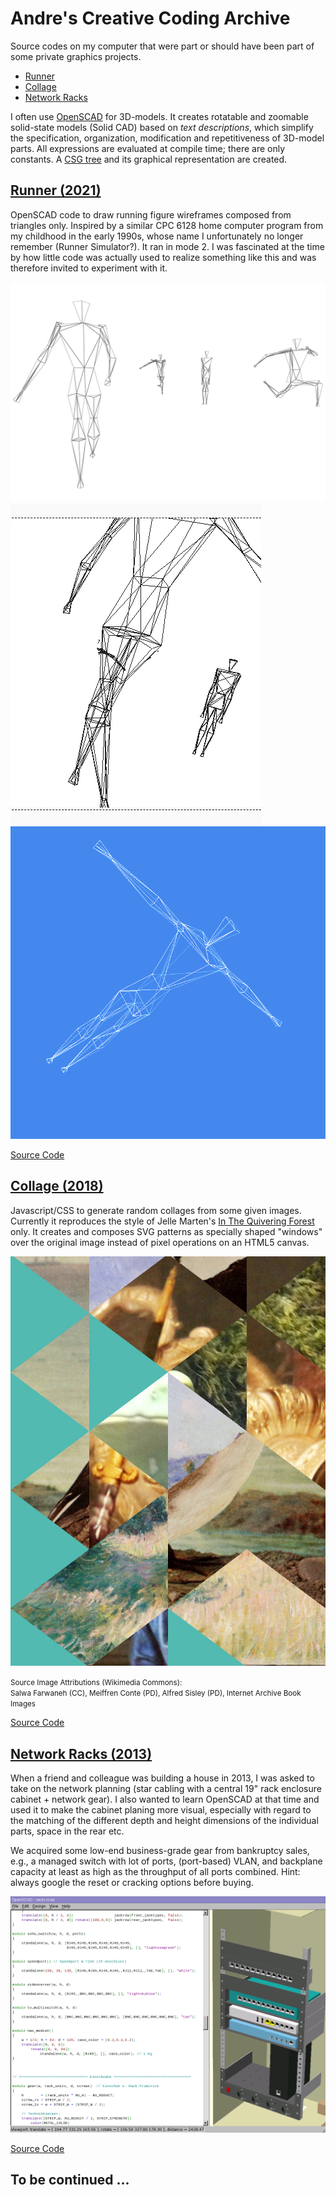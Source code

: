 # Andre's Creative Coding Archive

Source codes on my computer that were part or should have been part of some private graphics projects.

- [Runner](#runner-2021)
- [Collage](#collage-2018)
- [Network Racks](#network-racks-2013)


I often use [OpenSCAD](http://www.openscad.org/) for 3D-models.
It creates rotatable and zoomable solid-state models (Solid CAD) 
based on _text descriptions_, which simplify the specification, organization, modification and repetitiveness of 3D-model parts.
All expressions are evaluated at compile time; there are only constants. 
A [CSG tree](https://de.wikipedia.org/wiki/Constructive_Solid_Geometry) and its graphical representation are created.



## [Runner (2021)](./runner/)

OpenSCAD code to draw running figure wireframes composed from triangles only.
Inspired by a similar CPC 6128 home computer program from my childhood in the early 1990s, 
whose name I unfortunately no longer remember (Runner Simulator?). 
It ran in mode 2. I was fascinated at the time by how little code was actually used to realize something 
like this and was therefore invited to experiment with it.

![Runner Sample 1](runner/runner1.png)
![Runner Sample 2](runner/runner2.png)
![Runner Sample 3](runner/runner3.png)

[Source Code](./runner/)  
  


## [Collage (2018)](./collage/)

Javascript/CSS to generate random collages from some given images.
Currently it reproduces the style of Jelle Marten's 
[In The Quivering Forest](https://www.google.com/search?q=Jelle+Martens+%22In+The+Quivering+Forest%22&tbm=isch) only. 
It creates and composes SVG patterns as specially shaped "windows" 
over the original image instead of pixel operations on an HTML5 canvas.

![Example](collage/example.jpg)

<small>Source Image Attributions (Wikimedia Commons):  
Salwa Farwaneh (CC), Meiffren Conte (PD), Alfred Sisley (PD), Internet Archive Book Images</small>

[Source Code](./collage/)  
  


## [Network Racks (2013)](https://github.com/andre-st/network-racks)

When a friend and colleague was building a house in 2013, 
I was asked to take on the network planning (star cabling with a central 19" rack enclosure cabinet + network gear).
I also wanted to learn OpenSCAD at that time and used it to make the cabinet planing more visual,
especially with regard to the matching of the different depth and height dimensions of the individual parts, 
space in the rear etc.

We acquired some low-end business-grade gear from bankruptcy sales, 
e.g., a managed switch with lot of ports, (port-based) VLAN, 
and backplane capacity at least as high as the throughput of all ports combined.
Hint: always google the reset or cracking options before buying.

![Rack Sample](netrack/screen-20130828.png)

[Source Code](./netrack/)  
  


## To be continued ...


